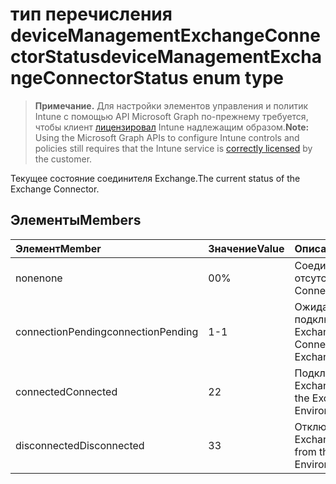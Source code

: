 # <a name="devicemanagementexchangeconnectorstatus-enum-type"></a><span data-ttu-id="49b34-101">тип перечисления deviceManagementExchangeConnectorStatus</span><span class="sxs-lookup"><span data-stu-id="49b34-101">deviceManagementExchangeConnectorStatus enum type</span></span>

> <span data-ttu-id="49b34-102">**Примечание.** Для настройки элементов управления и политик Intune с помощью API Microsoft Graph по-прежнему требуется, чтобы клиент [лицензировал](https://go.microsoft.com/fwlink/?linkid=839381) Intune надлежащим образом.</span><span class="sxs-lookup"><span data-stu-id="49b34-102">**Note:** Using the Microsoft Graph APIs to configure Intune controls and policies still requires that the Intune service is [correctly licensed](https://go.microsoft.com/fwlink/?linkid=839381) by the customer.</span></span>

<span data-ttu-id="49b34-103">Текущее состояние соединителя Exchange.</span><span class="sxs-lookup"><span data-stu-id="49b34-103">The current status of the Exchange Connector.</span></span>
## <a name="members"></a><span data-ttu-id="49b34-104">Элементы</span><span class="sxs-lookup"><span data-stu-id="49b34-104">Members</span></span>
|<span data-ttu-id="49b34-105">Элемент</span><span class="sxs-lookup"><span data-stu-id="49b34-105">Member</span></span>|<span data-ttu-id="49b34-106">Значение</span><span class="sxs-lookup"><span data-stu-id="49b34-106">Value</span></span>|<span data-ttu-id="49b34-107">Описание</span><span class="sxs-lookup"><span data-stu-id="49b34-107">Description</span></span>|
|:---|:---|:---|
|<span data-ttu-id="49b34-108">none</span><span class="sxs-lookup"><span data-stu-id="49b34-108">none</span></span>|<span data-ttu-id="49b34-109">0</span><span class="sxs-lookup"><span data-stu-id="49b34-109">0%</span></span>|<span data-ttu-id="49b34-110">Соединитель отсутствует.</span><span class="sxs-lookup"><span data-stu-id="49b34-110">No Connector exists.</span></span>|
|<span data-ttu-id="49b34-111">connectionPending</span><span class="sxs-lookup"><span data-stu-id="49b34-111">connectionPending</span></span>|<span data-ttu-id="49b34-112">1</span><span class="sxs-lookup"><span data-stu-id="49b34-112">-1</span></span>|<span data-ttu-id="49b34-113">Ожидание подключения к среде Exchange.</span><span class="sxs-lookup"><span data-stu-id="49b34-113">Pending Connection to the Exchange Environment.</span></span>|
|<span data-ttu-id="49b34-114">connected</span><span class="sxs-lookup"><span data-stu-id="49b34-114">Connected</span></span>|<span data-ttu-id="49b34-115">2</span><span class="sxs-lookup"><span data-stu-id="49b34-115">2</span></span>|<span data-ttu-id="49b34-116">Подключен к среде Exchange</span><span class="sxs-lookup"><span data-stu-id="49b34-116">Connected to the Exchange Environment</span></span>|
|<span data-ttu-id="49b34-117">disconnected</span><span class="sxs-lookup"><span data-stu-id="49b34-117">Disconnected</span></span>|<span data-ttu-id="49b34-118">3</span><span class="sxs-lookup"><span data-stu-id="49b34-118">3</span></span>|<span data-ttu-id="49b34-119">Отключен от среды Exchange</span><span class="sxs-lookup"><span data-stu-id="49b34-119">Disconnected from the Exchange Environment</span></span>|








